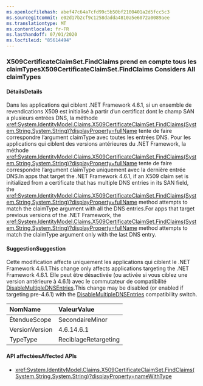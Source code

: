 ```yaml
---
ms.openlocfilehash: abef47c64a7cfd99c5b50bf2100401a2d5fcc5c3
ms.sourcegitcommit: e02d17b2cf9c1258dadda4810a5e6072a0089aee
ms.translationtype: MT
ms.contentlocale: fr-FR
ms.lasthandoff: 07/01/2020
ms.locfileid: "85614494"
---
```

### <a name="x509certificateclaimsetfindclaims-considers-all-claimtypes"></a><span data-ttu-id="3d5a1-101">X509CertificateClaimSet.FindClaims prend en compte tous les claimTypes</span><span class="sxs-lookup"><span data-stu-id="3d5a1-101">X509CertificateClaimSet.FindClaims Considers All claimTypes</span></span>

#### <a name="details"></a><span data-ttu-id="3d5a1-102">Détails</span><span class="sxs-lookup"><span data-stu-id="3d5a1-102">Details</span></span>

<span data-ttu-id="3d5a1-103">Dans les applications qui ciblent .NET Framework 4.6.1, si un ensemble de revendications X509 est initialisé à partir d’un certificat dont le champ SAN a plusieurs entrées DNS, la méthode <xref:System.IdentityModel.Claims.X509CertificateClaimSet.FindClaims(System.String,System.String)?displayProperty=fullName> tente de faire correspondre l’argument claimType avec toutes les entrées DNS. Pour les applications qui ciblent des versions antérieures du .NET Framework, la méthode <xref:System.IdentityModel.Claims.X509CertificateClaimSet.FindClaims(System.String,System.String)?displayProperty=fullName> tente de faire correspondre l’argument claimType uniquement avec la dernière entrée DNS.</span><span class="sxs-lookup"><span data-stu-id="3d5a1-103">In apps that target the .NET Framework 4.6.1, if an X509 claim set is initialized from a certificate that has multiple DNS entries in its SAN field, the <xref:System.IdentityModel.Claims.X509CertificateClaimSet.FindClaims(System.String,System.String)?displayProperty=fullName> method attempts to match the claimType argument with all the DNS entries.For apps that target previous versions of the .NET Framework, the <xref:System.IdentityModel.Claims.X509CertificateClaimSet.FindClaims(System.String,System.String)?displayProperty=fullName> method attempts to match the claimType argument only with the last DNS entry.</span></span>

#### <a name="suggestion"></a><span data-ttu-id="3d5a1-104">Suggestion</span><span class="sxs-lookup"><span data-stu-id="3d5a1-104">Suggestion</span></span>

<span data-ttu-id="3d5a1-105">Cette modification affecte uniquement les applications qui ciblent le .NET Framework 4.6.1.</span><span class="sxs-lookup"><span data-stu-id="3d5a1-105">This change only affects applications targeting the .NET Framework 4.6.1.</span></span> <span data-ttu-id="3d5a1-106">Elle peut être désactivée (ou activée si vous ciblez une version antérieure à 4.6.1) avec le commutateur de compatibilité [DisableMultipleDNSEntries](~/docs/framework/migration-guide/mitigation-x509certificateclaimset-findclaims-method.md#mitigation).</span><span class="sxs-lookup"><span data-stu-id="3d5a1-106">This change may be disabled (or enabled if targeting pre-4.6.1) with the [DisableMultipleDNSEntries](~/docs/framework/migration-guide/mitigation-x509certificateclaimset-findclaims-method.md#mitigation) compatibility switch.</span></span>

| <span data-ttu-id="3d5a1-107">Nom</span><span class="sxs-lookup"><span data-stu-id="3d5a1-107">Name</span></span>    | <span data-ttu-id="3d5a1-108">Valeur</span><span class="sxs-lookup"><span data-stu-id="3d5a1-108">Value</span></span>       |
|:--------|:------------|
| <span data-ttu-id="3d5a1-109">Étendue</span><span class="sxs-lookup"><span data-stu-id="3d5a1-109">Scope</span></span>   | <span data-ttu-id="3d5a1-110">Secondaire</span><span class="sxs-lookup"><span data-stu-id="3d5a1-110">Minor</span></span>       |
| <span data-ttu-id="3d5a1-111">Version</span><span class="sxs-lookup"><span data-stu-id="3d5a1-111">Version</span></span> | <span data-ttu-id="3d5a1-112">4.6.1</span><span class="sxs-lookup"><span data-stu-id="3d5a1-112">4.6.1</span></span>       |
| <span data-ttu-id="3d5a1-113">Type</span><span class="sxs-lookup"><span data-stu-id="3d5a1-113">Type</span></span>    | <span data-ttu-id="3d5a1-114">Reciblage</span><span class="sxs-lookup"><span data-stu-id="3d5a1-114">Retargeting</span></span> |

#### <a name="affected-apis"></a><span data-ttu-id="3d5a1-115">API affectées</span><span class="sxs-lookup"><span data-stu-id="3d5a1-115">Affected APIs</span></span>

- <xref:System.IdentityModel.Claims.X509CertificateClaimSet.FindClaims(System.String,System.String)?displayProperty=nameWithType>
